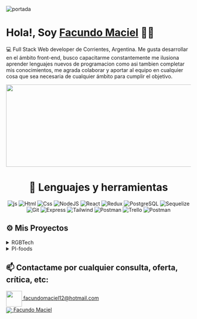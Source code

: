 ![portada](https://codeagepk.com/wp-content/uploads/2020/12/home-gif.gif)
# **Hola!, Soy [Facundo Maciel](https://www.linkedin.com/in/facundo-maciel-8843a7241/)** 👋🏻

💻
Full Stack Web developer de Corrientes, Argentina. Me gusta desarrollar en el ámbito front-end, busco capacitarme constantemente me ilusiona aprender lenguajes nuevos de programacion como asi tambien completar mis conocimientos, me agrada colaborar y aportar al equipo en cualquier cosa que sea necesaria de cualquier ámbito para cumplir el objetivo.

<div align="center" >
      <img align="center" src="https://datahouse.asia/wp-content/uploads/2020/08/19S3JhMtLGiacpNpziWGN1A.gif" width="600" height="225"  />
</div> 

<h1 align="center">🧰 Lenguajes y herramientas </h1>
<div align="center">
<img src="https://th.bing.com/th/id/R.6acd7cf7ed5cd21c484e5efae2ae251b?rik=HKqPgyjdMMyyYA&pid=ImgRaw&r=0" alt="js" width="50" height="50"/>
<img src="https://www.freepnglogos.com/uploads/html5-logo-png/html5-logo-html-icons-download-14.png" alt="Html" width="50" height="50"/>
<img src="https://mickboere.com/wp-content/uploads/2016/03/css-logo-150x150.png" alt="Css" width="50" height="50"/>
<img src="https://th.bing.com/th/id/R.d4ef22eb6cb472c013d77d9a7fabef0f?rik=Xq1ACH4aNhZLTQ&riu=http%3a%2f%2fcfile9.uf.tistory.com%2fimage%2f211B43475865B4201ECB84&ehk=S6ZSmEuQgXd5C0j1TVUeV0Lb4o1wSJw3CPtv8jkKidg%3d&risl=&pid=ImgRaw&r=0" alt="NodeJS" width="50" height="50"/>
<img src="https://cdn.icon-icons.com/icons2/2415/PNG/512/react_original_wordmark_logo_icon_146375.png" alt="React" width="50" height="50"/>
<img src="https://res.cloudinary.com/practicaldev/image/fetch/s--ANPq134a--/c_limit%2Cf_auto%2Cfl_progressive%2Cq_auto%2Cw_880/https://dev-to-uploads.s3.amazonaws.com/i/46o7580v06tbtukh2nek.png" alt="Redux" width="70" height="50"/>
<img src="https://cdn.icon-icons.com/icons2/2415/PNG/512/postgresql_plain_wordmark_logo_icon_146390.png" alt="PostgreSQL" width="70" height="50"/>
<img src="https://cdn.icon-icons.com/icons2/2415/PNG/512/sequelize_original_wordmark_logo_icon_146349.png" alt="Sequelize" width="80" height="60"/>
<img src="https://cdn.icon-icons.com/icons2/2415/PNG/512/git_plain_wordmark_logo_icon_146508.png" alt="Git" width="50" height="50"/>
<img src="https://miro.medium.com/max/1800/1*HTy1M1eFC7GoW6odSukQVw.png" alt="Express" width="80" height="50"/>
<img src="https://www.luckymedia.dev/_next/image?url=https:%2F%2Fcdn.sanity.io%2Fimages%2Fgnb2el0l%2Fproduction%2F4c39e4c1385465f63d4da4dd51b3ad8df9c3c8e7-1920x500.png&w=3840&q=75" alt="Tailwind" width="140" height="50"/>
<img src="https://blog.scottlogic.com/mmcalroy/assets/postmanLogo.png" alt="Postman" width="60" height="50"/>
<img src="https://th.bing.com/th/id/R.c656c6d6564696c93536b18b1ba17c96?rik=MOHmg6enYWUaFg&riu=http%3a%2f%2fblog.jandi.com%2fko%2fwp-content%2fuploads%2fsites%2f4%2f2018%2f11%2ftrello-logo-1024x315.png&ehk=K7626RpB8iy92muDI1leENL8DZjdKRaGs7hCY0DwBAY%3d&risl=&pid=ImgRaw&r=0" alt="Trello" width="90" height="50"/>
<img src="https://th.bing.com/th/id/R.ca70d96a25538b2971e5ab173e2e9e9d?rik=%2fPrr1m2N%2bVQaSA&pid=ImgRaw&r=0" alt="Postman" width="60" height="50"/>
</div>

## ⚙️ Mis Proyectos
<details>
  <summary> RGBTech</summary>

# <img align='center' src="https://github.com/Luem2/Luem2/raw/main/assets/logo-dibujo-2.png" width='100'/> RGBTech

### Descripción:

E-commerce de productos tecnologicos, con variedad pero mas orientado al publico gamer. Podras ver laptos, teclados, ofertas y registrarte para aprovecharlas, también tiene amplias funcionalidades para el administrador y mas cosas que podras ver aquí:

- **Link Deploy**: <a href='https://rgbtech.vercel.app/'>https://rgbtech.vercel.app/</a>
- **Link Repositorio**: <a href='https://github.com/RGBTech-PF/rgbtech'>https://github.com/RGBTech-PF/rgbtech</a>
  <a href='https://rgbtech.vercel.app/'>
  </a>

</details>

<details>
  <summary> PI-foods</summary>

# <img align='center' src="https://github.com/lvlaciel/Pi-Food/raw/main/cooking.png" width='100'/> App-Foods

### Descripción:

App de recetas de comidas de todo tipo, podras buscar, ordenar, filtrar y crear tu receta propia.

- **Link Repositorio**: <a href="https://github.com/lvlaciel/Pi-Food">https://github.com/lvlaciel/Pi-Food</a>
  <a href="https://github.com/lvlaciel/Pi-Food">
  </a>

</details>

## 📫 Contactame por cualquier consulta, oferta, crítica, etc:

<p>
    <a href="https://outlook.live.com/owa/">
      <img align="center" src="https://th.bing.com/th/id/R.83d81689402c8345a0b7d2a72233229c?rik=poOmtqDmhWW6oA&riu=http%3a%2f%2fdownload.seaicons.com%2ficons%2fiynque%2fios7-style%2f1024%2fMail-icon.png&ehk=nRKhQN0cECmGVPkpwDOdycjiAzdNe%2f%2btXwIMoSQ%2baxs%3d&risl=&pid=ImgRaw&r=0" width="43" height="43"/>
      facundomaciel12@hotmail.com
    </a>    
    <br>
    <a href="https://www.linkedin.com/in/facundo-maciel-8843a7241/">
      <img align="center" src="https://user-images.githubusercontent.com/76783198/182481396-19c89e94-f3ba-4e33-9df4-f5b7a094cf8f.svg"/>
      Facundo Maciel
    </a>
<p/>

